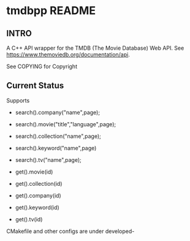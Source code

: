 # tmdbpp README

## INTRO

A C++ API wrapper for the TMDB (The Movie Database) Web API. See
https://www.themoviedb.org/documentation/api.

See COPYING for Copyright

## Current Status 

Supports 

* search().company("name",page);
* search().movie("title","language",page);
* search().collection("name",page);
* search().keyword("name",page)
* search().tv("name",page);

* get().movie(id)
* get().collection(id)
* get().company(id)
* get().keyword(id)
* get().tv(id)

CMakefile and other configs are under developed-
  
